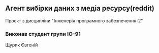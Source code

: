 ## Агент вибірки даних з медіа ресурсу(reddit)
Проєкт з дисципліни "Інженерія програмного забезпечення-2"
### Виконав студент групи ІО-91

Щурик Євгеній
